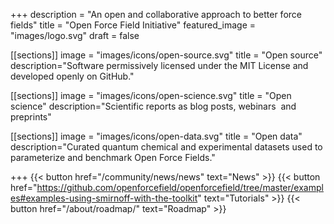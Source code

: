 +++
description = "An open and collaborative approach to better force fields"
title = "Open Force Field Initiative"
featured_image = "images/logo.svg"
draft = false

[[sections]]
image = "images/icons/open-source.svg"
title = "Open source"
description="Software permissively licensed under the MIT License and developed openly on GitHub."

[[sections]]
image = "images/icons/open-science.svg"
title = "Open science"
description="Scientific reports as blog posts, webinars  and preprints"

[[sections]]
image = "images/icons/open-data.svg"
title = "Open data"
description="Curated quantum chemical and experimental datasets used to parameterize and benchmark Open Force Fields."

+++
{{< button href="/community/news/news" text="News" >}}
{{< button href="https://github.com/openforcefield/openforcefield/tree/master/examples#examples-using-smirnoff-with-the-toolkit" text="Tutorials" >}}
{{< button href="/about/roadmap/" text="Roadmap" >}}
